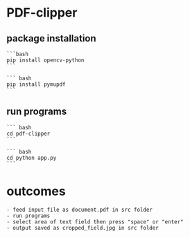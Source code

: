 # PDF-clipper
  ## package installation
    ```bash
    pip install opencv-python
    ```

    ``` bash 
    pip install pymupdf
    ```
    
  ## run programs
    ``` bash 
    cd pdf-clipper
    ```

    ``` bash 
    cd python app.py
    ```

  # outcomes
    - feed input file as document.pdf in src folder
    - run programs
    - select area of text field then press "space" or "enter"
    - output saved as cropped_field.jpg in src folder 